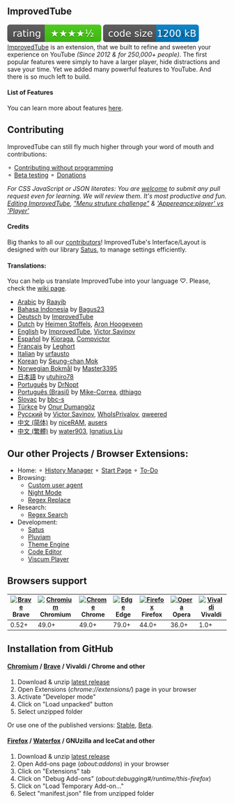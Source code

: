 ## ImprovedTube
![](/assets/rating.svg) ![](/assets/size.svg)</br>
[ImprovedTube](https://chrome.google.com/webstore/detail/improve-youtube-open-sour/bnomihfieiccainjcjblhegjgglakjdd) is an extension, that we built to refine and sweeten your experience on YouTube *(Since 2012 & for 250,000+ people)*. The first popular features were simply to have a larger player, hide distractions and save your time. Yet we added many powerful features to YouTube. And there is so much left to build.
#### List of Features
You can learn more about features [here](https://github.com/ImprovedTube/ImprovedTube/wiki/Features).   
## Contributing
ImprovedTube can still fly much higher through your word of mouth and contributions:
 
  ⚬ [Contributing without programming](https://github.com/ImprovedTube/ImprovedTube/issues/246)  
  ⚬ [Beta testing](https://chrome.google.com/webstore/detail/improvedtube-youtube-exte/lodjfjlkodalimdjgncejhkadjhacgki)  ⚬ [Donations](http://improvedtube.com/donate)

_For CSS JavaScript or JSON literates: You are [welcome](https://github.com/ImprovedTube/ImprovedTube/issues/387#issuecomment-664980078) to submit any pull request even for learning. We will review them. It's most productive and fun. [Editing ImprovedTube](https://github.com/ImprovedTube/ImprovedTube/pull/371#issuecomment-667068386),  ["Menu struture challenge"](https://github.com/ImprovedTube/ImprovedTube/pull/371#issuecomment-667438742) & ['Appereance:player' vs 'Player'](https://github.com/ImprovedTube/ImprovedTube/issues/414#issuecomment-667453738)_
#### Credits
Big thanks to all our [contributors](https://github.com/ImprovedTube/ImprovedTube/graphs/contributors)!
ImprovedTube's Interface/Layout is designed with our library [Satus](https://github.com/victor-savinov/satus), to manage settings efficiently.
#### Translations:
You can help us translate ImprovedTube into your language ♡. Please, check the [wiki page](https://github.com/ImprovedTube/ImprovedTube/wiki/Translations).

* [Arabic](https://github.com/ImprovedTube/ImprovedTube/blob/master/_locales/ar/messages.json) by [Raayib](https://github.com/Raayib)
* [Bahasa Indonesia](https://github.com/ImprovedTube/ImprovedTube/blob/master/_locales/id/messages.json) by [Bagus23](https://github.com/Bagus23)
* [Deutsch](https://github.com/ImprovedTube/ImprovedTube/blob/master/_locales/de/messages.json) by [ImprovedTube](https://github.com/ImprovedTube)
* [Dutch](https://github.com/ImprovedTube/ImprovedTube/blob/master/_locales/nl/messages.json) by [Heimen Stoffels](https://github.com/Vistaus), [Aron Hoogeveen](https://github.com/aron-hoogeveen)
* [English](https://github.com/ImprovedTube/ImprovedTube/blob/master/_locales/en/messages.json) by [ImprovedTube](https://github.com/ImprovedTube), [Victor Savinov](https://github.com/victor-savinov)
* [Español](https://github.com/ImprovedTube/ImprovedTube/blob/master/_locales/es/messages.json) by [Kioraga](https://github.com/Kioraga), [Compvictor](https://github.com/Compvictor)
* [Français](https://github.com/ImprovedTube/ImprovedTube/blob/master/_locales/fr/messages.json) by [Leghort](https://github.com/leghort)
* [Italian](https://github.com/ImprovedTube/ImprovedTube/blob/master/_locales/it/messages.json) by [urfausto](https://github.com/urfausto)
* [Korean](https://github.com/ImprovedTube/ImprovedTube/blob/master/_locales/ko/messages.json) by [Seung-chan Mok](https://github.com/msc9533)
* [Norwegian Bokmål](https://github.com/ImprovedTube/ImprovedTube/blob/master/_locales/no/messages.json) by [Master3395](https://github.com/Master3395)
* [日本語](https://github.com/ImprovedTube/ImprovedTube/blob/master/_locales/ja/messages.json) by [utuhiro78](https://github.com/utuhiro78)
* [Português](https://github.com/ImprovedTube/ImprovedTube/blob/master/_locales/pt_PT/messages.json) by [DrNopt](https://github.com/DrNopt)
* [Português (Brasil)](https://github.com/ImprovedTube/ImprovedTube/blob/master/_locales/pt_BR/messages.json) by [Mike-Correa](https://github.com/Mike-Correa), [dthiago](https://github.com/dthiago)
* [Slovac](https://github.com/ImprovedTube/ImprovedTube/blob/master/_locales/sk/messages.json) by [bbc-s](https://github.com/bbc-s)
* [Türkçe](https://github.com/ImprovedTube/ImprovedTube/blob/master/_locales/tr/messages.json) by [Onur Dumangöz](https://github.com/onurdumangoz)
* [Русский](https://github.com/ImprovedTube/ImprovedTube/blob/master/_locales/ru/messages.json) by [Victor Savinov](https://github.com/victor-savinov), [WhoIsPrivalov](https://github.com/WhoIsPrivalov), [qweered](https://github.com/qweered)
* [中文 (简体)](https://github.com/ImprovedTube/ImprovedTube/blob/master/_locales/zh_CN/messages.json) by [niceRAM](https://github.com/niceRAM), [ausers](https://github.com/ausers)
* [中文 (繁體)](https://github.com/ImprovedTube/ImprovedTube/blob/master/_locales/zh_TW/messages.json) by [water903](https://github.com/water903), [Ignatius Liu](https://github.com/suitangi)

## Our other Projects / Browser Extensions:
* Home:
   ⚬ [History Manager](https://github.com/victor-savinov/history-manager)  ⚬ [Start Page](https://github.com/victor-savinov/start-page)  ⚬ [To-Do](https://github.com/victor-savinov/to-do)
* Browsing:  
  - [Custom user agent](https://github.com/victor-savinov/custom-user-agent)   
  - [Night Mode](https://github.com/victor-savinov/night-mode) 
  - [Regex Replace](https://github.com/victor-savinov/regex-replace) 
* Research: 
  - [Regex Search](https://github.com/victor-savinov/regex-search)   
* Development:
  - [Satus](https://github.com/victor-savinov/satus)
  - [Pluviam](https://github.com/victor-savinov/pluviam)
  - [Theme Engine](https://github.com/victor-savinov/theme-engine)
  - [Code Editor](https://github.com/victor-savinov/code-editor)
  - [Viscum Player](https://github.com/victor-savinov/viscum-player)

## Browsers support 
| [<img src="https://raw.githubusercontent.com/alrra/browser-logos/master/src/brave/brave_48x48.png" alt="Brave" width="24px" height="24px" />](https://brave.com/?ref=imp716)</br>Brave | [<img src="https://raw.githubusercontent.com/alrra/browser-logos/master/src/chromium/chromium_48x48.png" alt="Chromium" width="24px" height="24px" />](https://github.com/chromium/chromium)</br>Chromium | [<img src="https://raw.githubusercontent.com/alrra/browser-logos/master/src/chrome/chrome_48x48.png" alt="Chrome" width="24px" height="24px" />](https://chrome.google.com/webstore/detail/improve-youtube-open-sour/bnomihfieiccainjcjblhegjgglakjdd)</br>Chrome | [<img src="https://raw.githubusercontent.com/alrra/browser-logos/master/src/edge/edge_48x48.png" alt="Edge" width="24px" height="24px" />](http://godban.github.io/browsers-support-badges/)</br>Edge | [<img src="https://raw.githubusercontent.com/alrra/browser-logos/master/src/firefox/firefox_48x48.png" alt="Firefox" width="24px" height="24px" />](https://foundation.mozilla.org)</br>Firefox | [<img src="https://raw.githubusercontent.com/alrra/browser-logos/master/src/opera/opera_48x48.png" alt="Opera" width="24px" height="24px" />](http://godban.github.io/browsers-support-badges/)</br>Opera | [<img src="https://raw.githubusercontent.com/alrra/browser-logos/master/src/vivaldi/vivaldi_48x48.png" alt="Vivaldi" width="24px" height="24px" />](https://github.com/ric2b/Vivaldi-browser)</br>Vivaldi |
| --------- | --------- | --------- | --------- | --------- | --------- | --------- |
| 0.52+ | 49.0+ | 49.0+ | 79.0+ | 44.0+ | 36.0+ | 1.0+ |

## Installation from GitHub

#### [Chromium](https://github.com/chromium/chromium) / [Brave](https://brave.com/?ref=imp716) / Vivaldi / Chrome and other
1. Download & unzip [latest release](https://github.com/ImprovedTube/ImprovedTube/releases/latest)
2. Open Extensions (*chrome://extensions/*) page in your browser
3. Activate "Developer mode"
4. Click on "Load unpacked" button
5. Select unzipped folder

Or use one of the published versions: [Stable](https://chrome.google.com/webstore/detail/improve-youtube-open-sour/bnomihfieiccainjcjblhegjgglakjdd), [Beta](https://chrome.google.com/webstore/detail/improvedtube-youtube-exte/lodjfjlkodalimdjgncejhkadjhacgki).

#### [Firefox](https://github.com/mozilla) / [Waterfox](https://github.com/MrAlex94/Waterfox) / GNUzilla and IceCat and other
1. Download & unzip [latest release](https://github.com/ImprovedTube/ImprovedTube/releases/latest)
2. Open Add-ons page (*about:addons*) in your browser
3. Click on "Extensions" tab
4. Click on "Debug Add-ons" (*about:debugging#/runtime/this-firefox*)
5. Click on "Load Temporary Add-on…"
6. Select "manifest.json" file from unzipped folder
